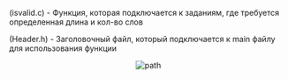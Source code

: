 (isvalid.c) - Функция, которая подключается к заданиям, где требуется определенная длина и кол-во слов

(Header.h) - Заголовочный файл, который подключается к main файлу для использования функции

<p align="center">
  <img src="https://github.com/Macc0de/Learning_of_C/assets/138070020/ce055c99-412f-4803-80b3-88062042f0be" alt="path">
</p>
